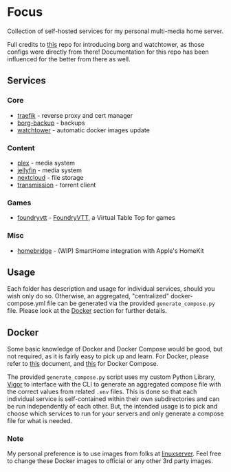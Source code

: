 # Focus

Collection of self-hosted services for my personal multi-media home server.

Full credits to [this](https://github.com/BaptisteBdn/docker-selfhosted-apps) repo for introducing borg and watchtower, as those configs were directly from there! Documentation for this repo has been influenced for the better from there as well.

## Services
### Core
* [traefik](traefik/) - reverse proxy and cert manager
* [borg-backup](borg-backup/) - backups
* [watchtower](watchtower/) - automatic docker images update

### Content
* [plex](plex/) - media system
* [jellyfin](jellyfin/) - media system
* [nextcloud](nextcloud/) - file storage
* [transmission](transmission/) - torrent client

### Games
* [foundryvtt](foundryvtt/) - [FoundryVTT](https://foundryvtt.com/), a Virtual Table Top for games

### Misc
* [homebridge](homebridge/) - (WIP) SmartHome integration with Apple's HomeKit

## Usage
Each folder has description and usage for individual services, should you wish only do so. Otherwise, an aggregated, "centralized" docker-compose.yml file can be generated via the provided `generate_compose.py` file. Please look at the [Docker](#Docker) section for further details.

## Docker
Some basic knowledge of Docker and Docker Compose would be good, but not required, as it is fairly easy to pick up and learn. For Docker, please refer to [this](https://docs.docker.com/get-started/overview/) document, and [this](https://docs.docker.com/compose/gettingstarted/) for Docker Compose.

The provided `generate_compose.py` script uses my custom Python Library, [Vigor](https://www.github.com/ryanliu6/vigor) to interface with the CLI to generate an aggregated compose file with the correct values from related `.env` files. This is done so that each individual service is self-contained within their own subdirectories and can be run independently of each other. But, the intended usage is to pick and choose which services to run for your servers and only generate a compose file for what is needed.

### Note
My personal preference is to use images from folks at [linuxserver](https://www.linuxserver.io/). Feel free to change these Docker images to official or any other 3rd party images.
